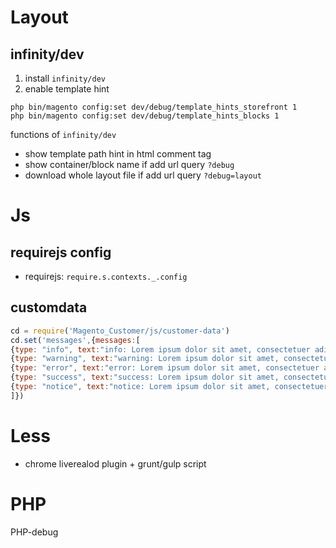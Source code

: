 # Layout
## infinity/dev
1. install `infinity/dev`
2. enable template hint
```
php bin/magento config:set dev/debug/template_hints_storefront 1
php bin/magento config:set dev/debug/template_hints_blocks 1
```
functions of `infinity/dev`
- show template path hint in html comment tag
- show container/block name if add url query `?debug`
- download whole layout file if add url query `?debug=layout`

# Js
## requirejs config
- requirejs: `require.s.contexts._.config`

## customdata
```js
cd = require('Magento_Customer/js/customer-data')
cd.set('messages',{messages:[
{type: "info", text:"info: Lorem ipsum dolor sit amet, consectetuer adipiscing elit. Nullam lectus justo, vulputate eget mollis sed, tempor sed magna. Praesent dapibus. Fusce suscipit libero eget elit. Cum sociis natoque "},
{type: "warning", text:"warning: Lorem ipsum dolor sit amet, consectetuer adipiscing elit. Nullam lectus justo, vulputate eget mollis sed, tempor sed magna. Praesent dapibus. Fusce suscipit libero eget elit. Cum sociis natoque "},
{type: "error", text:"error: Lorem ipsum dolor sit amet, consectetuer adipiscing elit. Nullam lectus justo, vulputate eget mollis sed, tempor sed magna. Praesent dapibus. Fusce suscipit libero eget elit. Cum sociis natoque "},
{type: "success", text:"success: Lorem ipsum dolor sit amet, consectetuer adipiscing elit. Nullam lectus justo, vulputate eget mollis sed, tempor sed magna. Praesent dapibus. Fusce suscipit libero eget elit. Cum sociis natoque "},
{type: "notice", text:"notice: Lorem ipsum dolor sit amet, consectetuer adipiscing elit. Nullam lectus justo, vulputate eget mollis sed, tempor sed magna. Praesent dapibus. Fusce suscipit libero eget elit. Cum sociis natoque "}
]})
```

# Less
- chrome liverealod plugin + grunt/gulp script


# PHP
PHP-debug